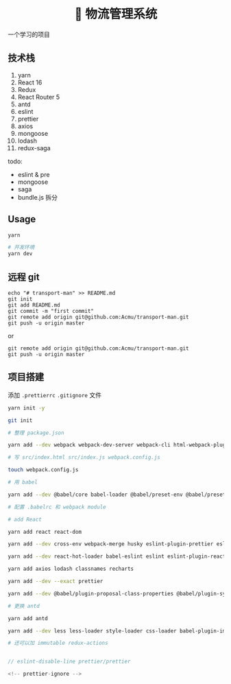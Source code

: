 <h1 align="center">🚚 物流管理系统</h1>

一个学习的项目

## 技术栈

1. yarn
2. React 16
3. Redux
4. React Router 5
5. antd
6. eslint
7. prettier
8. axios
9.  mongoose
10. lodash
11. redux-saga


todo:
- eslint & pre
- mongoose
- saga
- bundle.js 拆分

## Usage


```sh
yarn

# 开发环境
yarn dev
```


## 远程 git

```
echo "# transport-man" >> README.md
git init
git add README.md
git commit -m "first commit"
git remote add origin git@github.com:Acmu/transport-man.git
git push -u origin master
```

or

```
git remote add origin git@github.com:Acmu/transport-man.git
git push -u origin master
```

## 项目搭建

添加 `.prettierrc` `.gitignore` 文件

```sh
yarn init -y

git init

# 整理 package.json

yarn add --dev webpack webpack-dev-server webpack-cli html-webpack-plugin

# 写 src/index.html src/index.js webpack.config.js

touch webpack.config.js

# 用 babel

yarn add --dev @babel/core babel-loader @babel/preset-env @babel/preset-react

# 配置 .babelrc 和 webpack module

# add React

yarn add react react-dom

yarn add --dev cross-env webpack-merge husky eslint-plugin-prettier eslint-config-prettier

yarn add --dev react-hot-loader babel-eslint eslint eslint-plugin-react

yarn add axios lodash classnames recharts

yarn add --dev --exact prettier

yarn add --dev @babel/plugin-proposal-class-properties @babel/plugin-syntax-dynamic-import @babel/plugin-proposal-decorators

# 更换 antd

yarn add antd

yarn add --dev less less-loader style-loader css-loader babel-plugin-import

# 还可以加 immutable redux-actions

```



```js

// eslint-disable-line prettier/prettier

<!-- prettier-ignore -->

```
